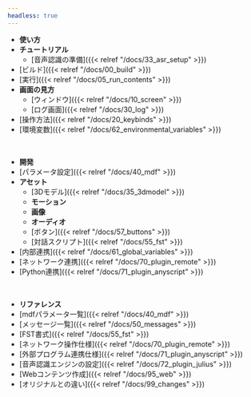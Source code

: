 ```yaml
---
headless: true
---
```


- **使い方**
- **チュートリアル**
  - [音声認識の準備]({{< relref "/docs/33_asr_setup" >}})
- [ビルド]({{< relref "/docs/00_build" >}})
- [実行]({{< relref "/docs/05_run_contents" >}})
- **画面の見方**
  - [ウィンドウ]({{< relref "/docs/10_screen" >}})
  - [ログ画面]({{< relref "/docs/30_log" >}})
- [操作方法]({{< relref "/docs/20_keybinds" >}})
- [環境変数]({{< relref "/docs/62_environmental_variables" >}})
<br />

- **開発**
- [パラメータ設定]({{< relref "/docs/40_mdf" >}})
- **アセット**
  - [3Dモデル]({{< relref "/docs/35_3dmodel" >}})
  - **モーション**
  - **画像**
  - **オーディオ**
  - [ボタン]({{< relref "/docs/57_buttons" >}})
  - [対話スクリプト]({{< relref "/docs/55_fst" >}})
- [内部連携]({{< relref "/docs/61_global_variables" >}})
- [ネットワーク連携]({{< relref "/docs/70_plugin_remote" >}})
- [Python連携]({{< relref "/docs/71_plugin_anyscript" >}})
<br />

- **リファレンス**
- [mdfパラメータ一覧]({{< relref "/docs/40_mdf" >}})
- [メッセージ一覧]({{< relref "/docs/50_messages" >}})
- [FST書式]({{< relref "/docs/55_fst" >}})
- [ネットワーク操作仕様]({{< relref "/docs/70_plugin_remote" >}})
- [外部プログラム連携仕様]({{< relref "/docs/71_plugin_anyscript" >}})
- [音声認識エンジンの設定]({{< relref "/docs/72_plugin_julius" >}})
- [Webコンテンツ作成]({{< relref "/docs/95_web" >}})
- [オリジナルとの違い]({{< relref "/docs/99_changes" >}})
<br />
